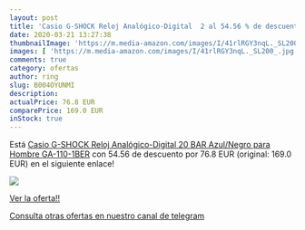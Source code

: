 ```yaml
---
layout: post
title: 'Casio G-SHOCK Reloj Analógico-Digital  2 al 54.56 % de descuento'
date: 2020-03-21 13:27:38
thumbnailImage: 'https://m.media-amazon.com/images/I/41rlRGY3nqL._SL200_.jpg'
images: [ 'https://m.media-amazon.com/images/I/41rlRGY3nqL._SL200_.jpg' ]
comments: true
category: ofertas
author: ring
slug: B004OYUNMI
description:
actualPrice: 76.8 EUR
comparePrice: 169.0 EUR
inStock: true
---
```


Está [Casio G-SHOCK Reloj Analógico-Digital  20 BAR  Azul/Negro  para Hombre  GA-110-1BER](https://www.amazon.com/dp/B004OYUNMI/?tag=redken08-20) con 54.56 de descuento por 76.8 EUR (original: 169.0 EUR) en el siguiente enlace!

[![](https://m.media-amazon.com/images/I/41rlRGY3nqL._SL200_.jpg)](https://www.amazon.com/dp/B004OYUNMI/?tag=redken08-20)

[Ver la oferta!!](https://www.amazon.com/dp/B004OYUNMI/?tag=redken08-20)

[Consulta otras ofertas en nuestro canal de telegram](https://t.me/s/ofertas25)
